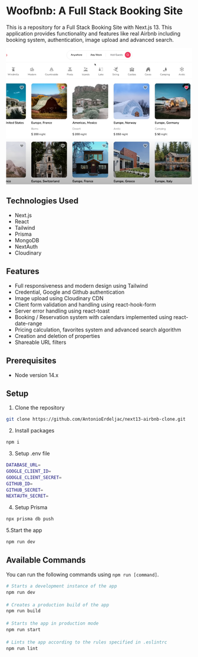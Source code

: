 # Woofbnb: A Full Stack Booking Site

This is a repository for a Full Stack Booking Site with Next.js 13. This application provides functionality and features like real Airbnb including booking system, authentication, image upload and advanced search.

![Screen](/images/Screen.png)

## Technologies Used

- Next.js
- React
- Tailwind
- Prisma
- MongoDB
- NextAuth
- Cloudinary

## Features

- Full responsiveness and modern design using Tailwind
- Credential, Google and Github authentication
- Image upload using Cloudinary CDN
- Client form validation and handling using react-hook-form
- Server error handling using react-toast
- Booking / Reservation system with calendars implemented using react-date-range
- Pricing calculation, favorites system and advanced search algorithm
- Creation and deletion of properties
- Shareable URL filters

## Prerequisites

- Node version 14.x

## Setup

1. Clone the repository

```bash
git clone https://github.com/AntonioErdeljac/next13-airbnb-clone.git
```

2. Install packages

```bash
npm i
```

3. Setup .env file

```bash
DATABASE_URL=
GOOGLE_CLIENT_ID=
GOOGLE_CLIENT_SECRET=
GITHUB_ID=
GITHUB_SECRET=
NEXTAUTH_SECRET=
```

4. Setup Prisma

```bash
npx prisma db push
```

5.Start the app

```bash
npm run dev
```

## Available Commands

You can run the following commands using `npm run [command]`.

```bash
# Starts a development instance of the app
npm run dev

# Creates a production build of the app
npm run build

# Starts the app in production mode
npm run start

# Lints the app according to the rules specified in .eslintrc
npm run lint
```
